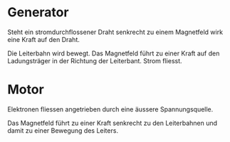 # Generator

Steht ein stromdurchflossener Draht senkrecht zu einem Magnetfeld wirk eine Kraft auf den Draht.

Die Leiterbahn wird bewegt.
Das Magnetfeld führt zu einer Kraft auf den Ladungsträger in der Richtung der Leiterbant. Strom fliesst.

# Motor

Elektronen fliessen angetrieben durch eine äussere Spannungsquelle.

Das Magnetfeld führt zu einer Kraft senkrecht zu den Leiterbahnen und damit zu einer Bewegung des Leiters.